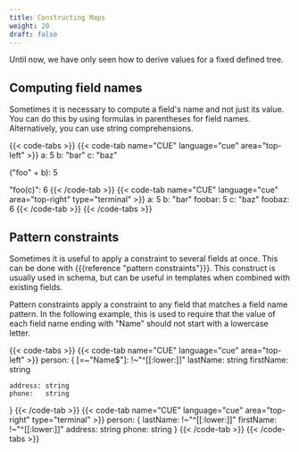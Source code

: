 ```yaml
---
title: Constructing Maps
weight: 20
draft: false
---
```


Until now, we have only seen how to derive values for a fixed defined tree.

## Computing field names

Sometimes it is necessary to compute a field's name and not just its value.
You can do this by using formulas in parentheses for field names.
Alternatively, you can use string comprehensions.

{{< code-tabs >}}
{{< code-tab name="CUE" language="cue" area="top-left" >}}
a: 5
b: "bar"
c: "baz"

("foo" + b): 5

"foo\(c)": 6
{{< /code-tab >}}
{{< code-tab name="CUE" language="cue" area="top-right" type="terminal" >}}
a:      5
b:      "bar"
foobar: 5
c:      "baz"
foobaz: 6
{{< /code-tab >}}
{{< /code-tabs >}}

## Pattern constraints

Sometimes it is useful to apply a constraint to several fields at once.
This can be done with {{{reference "pattern constraints"}}}.
This construct is usually used in schema, but can be useful in templates when
combined with existing fields.

Pattern constraints apply a constraint to any field that matches a field name
pattern.
In the following example, this is used to require that the value of each field
name ending with "Name" should not start with a lowercase letter.

{{< code-tabs >}}
{{< code-tab name="CUE" language="cue" area="top-left" >}}
person: {
	[=~"Name$"]: !~"^[[:lower:]]"
	lastName:    string
	firstName:   string

	address: string
	phone:   string
}
{{< /code-tab >}}
{{< code-tab name="CUE" language="cue" area="top-right" type="terminal" >}}
person: {
    lastName:  !~"^[[:lower:]]"
    firstName: !~"^[[:lower:]]"
    address:   string
    phone:     string
}
{{< /code-tab >}}
{{< /code-tabs >}}

<!--  TODO

`and([])`

`and` takes a list and returns the result of applying
the `&` operator to all elements in the list.
It returns top for the empty list.

{{< code-tabs >}}
{{< code-tab name="CUE" language="cue" area="top-left" >}}
a: and([>=10, >5, <=10])
b: and([2])
c: and([])
{{< /code-tab >}}
{{< code-tab name="CUE" language="cue" area="top-right" type="terminal" >}}
a: 10
b: 2
c: _
{{< /code-tab >}}
{{< /code-tabs >}}

- a: ?? expr / a: <- expr

-->
